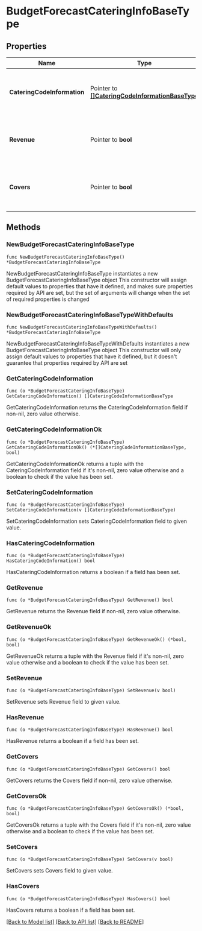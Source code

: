 # BudgetForecastCateringInfoBaseType

## Properties

Name | Type | Description | Notes
------------ | ------------- | ------------- | -------------
**CateringCodeInformation** | Pointer to [**[]CateringCodeInformationBaseType**](CateringCodeInformationBaseType.md) | Budget Forecast information for Catering segment code . | [optional] 
**Revenue** | Pointer to **bool** | Flag to indicate if revenue information has to be included. | [optional] 
**Covers** | Pointer to **bool** | Flag to indicate if covers information has to be included. | [optional] 

## Methods

### NewBudgetForecastCateringInfoBaseType

`func NewBudgetForecastCateringInfoBaseType() *BudgetForecastCateringInfoBaseType`

NewBudgetForecastCateringInfoBaseType instantiates a new BudgetForecastCateringInfoBaseType object
This constructor will assign default values to properties that have it defined,
and makes sure properties required by API are set, but the set of arguments
will change when the set of required properties is changed

### NewBudgetForecastCateringInfoBaseTypeWithDefaults

`func NewBudgetForecastCateringInfoBaseTypeWithDefaults() *BudgetForecastCateringInfoBaseType`

NewBudgetForecastCateringInfoBaseTypeWithDefaults instantiates a new BudgetForecastCateringInfoBaseType object
This constructor will only assign default values to properties that have it defined,
but it doesn't guarantee that properties required by API are set

### GetCateringCodeInformation

`func (o *BudgetForecastCateringInfoBaseType) GetCateringCodeInformation() []CateringCodeInformationBaseType`

GetCateringCodeInformation returns the CateringCodeInformation field if non-nil, zero value otherwise.

### GetCateringCodeInformationOk

`func (o *BudgetForecastCateringInfoBaseType) GetCateringCodeInformationOk() (*[]CateringCodeInformationBaseType, bool)`

GetCateringCodeInformationOk returns a tuple with the CateringCodeInformation field if it's non-nil, zero value otherwise
and a boolean to check if the value has been set.

### SetCateringCodeInformation

`func (o *BudgetForecastCateringInfoBaseType) SetCateringCodeInformation(v []CateringCodeInformationBaseType)`

SetCateringCodeInformation sets CateringCodeInformation field to given value.

### HasCateringCodeInformation

`func (o *BudgetForecastCateringInfoBaseType) HasCateringCodeInformation() bool`

HasCateringCodeInformation returns a boolean if a field has been set.

### GetRevenue

`func (o *BudgetForecastCateringInfoBaseType) GetRevenue() bool`

GetRevenue returns the Revenue field if non-nil, zero value otherwise.

### GetRevenueOk

`func (o *BudgetForecastCateringInfoBaseType) GetRevenueOk() (*bool, bool)`

GetRevenueOk returns a tuple with the Revenue field if it's non-nil, zero value otherwise
and a boolean to check if the value has been set.

### SetRevenue

`func (o *BudgetForecastCateringInfoBaseType) SetRevenue(v bool)`

SetRevenue sets Revenue field to given value.

### HasRevenue

`func (o *BudgetForecastCateringInfoBaseType) HasRevenue() bool`

HasRevenue returns a boolean if a field has been set.

### GetCovers

`func (o *BudgetForecastCateringInfoBaseType) GetCovers() bool`

GetCovers returns the Covers field if non-nil, zero value otherwise.

### GetCoversOk

`func (o *BudgetForecastCateringInfoBaseType) GetCoversOk() (*bool, bool)`

GetCoversOk returns a tuple with the Covers field if it's non-nil, zero value otherwise
and a boolean to check if the value has been set.

### SetCovers

`func (o *BudgetForecastCateringInfoBaseType) SetCovers(v bool)`

SetCovers sets Covers field to given value.

### HasCovers

`func (o *BudgetForecastCateringInfoBaseType) HasCovers() bool`

HasCovers returns a boolean if a field has been set.


[[Back to Model list]](../README.md#documentation-for-models) [[Back to API list]](../README.md#documentation-for-api-endpoints) [[Back to README]](../README.md)


